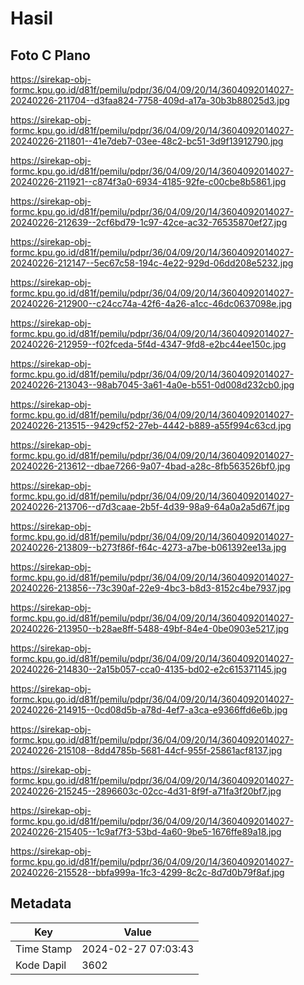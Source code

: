 # Hasil

## Foto C Plano

https://sirekap-obj-formc.kpu.go.id/d81f/pemilu/pdpr/36/04/09/20/14/3604092014027-20240226-211704--d3faa824-7758-409d-a17a-30b3b88025d3.jpg

https://sirekap-obj-formc.kpu.go.id/d81f/pemilu/pdpr/36/04/09/20/14/3604092014027-20240226-211801--41e7deb7-03ee-48c2-bc51-3d9f13912790.jpg

https://sirekap-obj-formc.kpu.go.id/d81f/pemilu/pdpr/36/04/09/20/14/3604092014027-20240226-211921--c874f3a0-6934-4185-92fe-c00cbe8b5861.jpg

https://sirekap-obj-formc.kpu.go.id/d81f/pemilu/pdpr/36/04/09/20/14/3604092014027-20240226-212639--2cf6bd79-1c97-42ce-ac32-76535870ef27.jpg

https://sirekap-obj-formc.kpu.go.id/d81f/pemilu/pdpr/36/04/09/20/14/3604092014027-20240226-212147--5ec67c58-194c-4e22-929d-06dd208e5232.jpg

https://sirekap-obj-formc.kpu.go.id/d81f/pemilu/pdpr/36/04/09/20/14/3604092014027-20240226-212900--c24cc74a-42f6-4a26-a1cc-46dc0637098e.jpg

https://sirekap-obj-formc.kpu.go.id/d81f/pemilu/pdpr/36/04/09/20/14/3604092014027-20240226-212959--f02fceda-5f4d-4347-9fd8-e2bc44ee150c.jpg

https://sirekap-obj-formc.kpu.go.id/d81f/pemilu/pdpr/36/04/09/20/14/3604092014027-20240226-213043--98ab7045-3a61-4a0e-b551-0d008d232cb0.jpg

https://sirekap-obj-formc.kpu.go.id/d81f/pemilu/pdpr/36/04/09/20/14/3604092014027-20240226-213515--9429cf52-27eb-4442-b889-a55f994c63cd.jpg

https://sirekap-obj-formc.kpu.go.id/d81f/pemilu/pdpr/36/04/09/20/14/3604092014027-20240226-213612--dbae7266-9a07-4bad-a28c-8fb563526bf0.jpg

https://sirekap-obj-formc.kpu.go.id/d81f/pemilu/pdpr/36/04/09/20/14/3604092014027-20240226-213706--d7d3caae-2b5f-4d39-98a9-64a0a2a5d67f.jpg

https://sirekap-obj-formc.kpu.go.id/d81f/pemilu/pdpr/36/04/09/20/14/3604092014027-20240226-213809--b273f86f-f64c-4273-a7be-b061392ee13a.jpg

https://sirekap-obj-formc.kpu.go.id/d81f/pemilu/pdpr/36/04/09/20/14/3604092014027-20240226-213856--73c390af-22e9-4bc3-b8d3-8152c4be7937.jpg

https://sirekap-obj-formc.kpu.go.id/d81f/pemilu/pdpr/36/04/09/20/14/3604092014027-20240226-213950--b28ae8ff-5488-49bf-84e4-0be0903e5217.jpg

https://sirekap-obj-formc.kpu.go.id/d81f/pemilu/pdpr/36/04/09/20/14/3604092014027-20240226-214830--2a15b057-cca0-4135-bd02-e2c615371145.jpg

https://sirekap-obj-formc.kpu.go.id/d81f/pemilu/pdpr/36/04/09/20/14/3604092014027-20240226-214915--0cd08d5b-a78d-4ef7-a3ca-e9366ffd6e6b.jpg

https://sirekap-obj-formc.kpu.go.id/d81f/pemilu/pdpr/36/04/09/20/14/3604092014027-20240226-215108--8dd4785b-5681-44cf-955f-25861acf8137.jpg

https://sirekap-obj-formc.kpu.go.id/d81f/pemilu/pdpr/36/04/09/20/14/3604092014027-20240226-215245--2896603c-02cc-4d31-8f9f-a71fa3f20bf7.jpg

https://sirekap-obj-formc.kpu.go.id/d81f/pemilu/pdpr/36/04/09/20/14/3604092014027-20240226-215405--1c9af7f3-53bd-4a60-9be5-1676ffe89a18.jpg

https://sirekap-obj-formc.kpu.go.id/d81f/pemilu/pdpr/36/04/09/20/14/3604092014027-20240226-215528--bbfa999a-1fc3-4299-8c2c-8d7d0b79f8af.jpg


## Metadata

| Key        | Value               |
| ---------- | ------------------- |
| Time Stamp | 2024-02-27 07:03:43 |
| Kode Dapil | 3602                |



